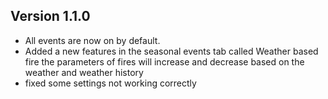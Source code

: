 ﻿## Version 1.1.0
- All events are now on by default.
- Added a new features in the seasonal events tab called Weather based fire the parameters of fires will increase and decrease based on the weather and weather history 
- fixed some settings not working correctly